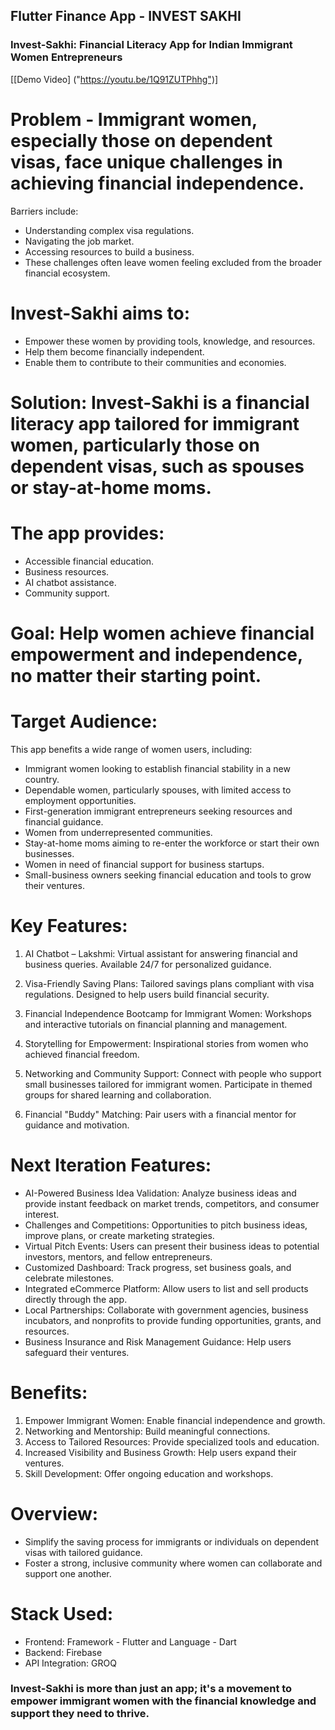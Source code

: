 ## Flutter Finance App - INVEST SAKHI
### Invest-Sakhi: Financial Literacy App for Indian Immigrant Women Entrepreneurs
[[Demo Video] ("https://youtu.be/1Q91ZUTPhhg")]

# Problem - Immigrant women, especially those on dependent visas, face unique challenges in achieving financial independence.

Barriers include:
- Understanding complex visa regulations.
- Navigating the job market.
- Accessing resources to build a business.
- These challenges often leave women feeling excluded from the broader financial ecosystem.

# Invest-Sakhi aims to:
- Empower these women by providing tools, knowledge, and resources.
- Help them become financially independent.
- Enable them to contribute to their communities and economies.

# Solution: Invest-Sakhi is a financial literacy app tailored for immigrant women, particularly those on dependent visas, such as spouses or stay-at-home moms.

# The app provides:
- Accessible financial education.
- Business resources.
- AI chatbot assistance.
- Community support.

# Goal: Help women achieve financial empowerment and independence, no matter their starting point.

# Target Audience:
This app benefits a wide range of women users, including:
- Immigrant women looking to establish financial stability in a new country.
- Dependable women, particularly spouses, with limited access to employment opportunities.
- First-generation immigrant entrepreneurs seeking resources and financial guidance.
- Women from underrepresented communities.
- Stay-at-home moms aiming to re-enter the workforce or start their own businesses.
- Women in need of financial support for business startups.
- Small-business owners seeking financial education and tools to grow their ventures.

# Key Features:

1) AI Chatbot – Lakshmi: Virtual assistant for answering financial and business queries. Available 24/7 for personalized guidance.

2) Visa-Friendly Saving Plans: Tailored savings plans compliant with visa regulations. Designed to help users build financial security.

3) Financial Independence Bootcamp for Immigrant Women: Workshops and interactive tutorials on financial planning and management.

4) Storytelling for Empowerment: Inspirational stories from women who achieved financial freedom.

5) Networking and Community Support: Connect with people who support small businesses tailored for immigrant women. Participate in themed groups for shared learning and collaboration.

6) Financial "Buddy" Matching: Pair users with a financial mentor for guidance and motivation.

# Next Iteration Features:
- AI-Powered Business Idea Validation: Analyze business ideas and provide instant feedback on market trends, competitors, and consumer interest.
- Challenges and Competitions: Opportunities to pitch business ideas, improve plans, or create marketing strategies.
- Virtual Pitch Events: Users can present their business ideas to potential investors, mentors, and fellow entrepreneurs.
- Customized Dashboard: Track progress, set business goals, and celebrate milestones.
- Integrated eCommerce Platform: Allow users to list and sell products directly through the app.
- Local Partnerships: Collaborate with government agencies, business incubators, and nonprofits to provide funding opportunities, grants, and resources.
- Business Insurance and Risk Management Guidance: Help users safeguard their ventures.

# Benefits:

1) Empower Immigrant Women: Enable financial independence and growth.
2) Networking and Mentorship: Build meaningful connections.
3) Access to Tailored Resources: Provide specialized tools and education.
4) Increased Visibility and Business Growth: Help users expand their ventures.
5) Skill Development: Offer ongoing education and workshops.

# Overview:
- Simplify the saving process for immigrants or individuals on dependent visas with tailored guidance.
- Foster a strong, inclusive community where women can collaborate and support one another.

# Stack Used:
- Frontend: Framework - Flutter and Language - Dart
- Backend: Firebase
- API Integration: GROQ

### Invest-Sakhi is more than just an app; it's a movement to empower immigrant women with the financial knowledge and support they need to thrive.
